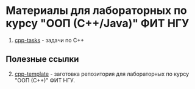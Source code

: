 # Материалы для лабораторных по курсу "ООП (С++/Java)" ФИТ НГУ

1. [cpp-tasks](cpp-tasks) - задачи по С++

## Полезные ссылки 

2. [cpp-template](https://github.com/dsavenko/nsu-oop-cpp-template) - заготовка репозитория для лабораторных по курсу "ООП (С++)" ФИТ НГУ. 
